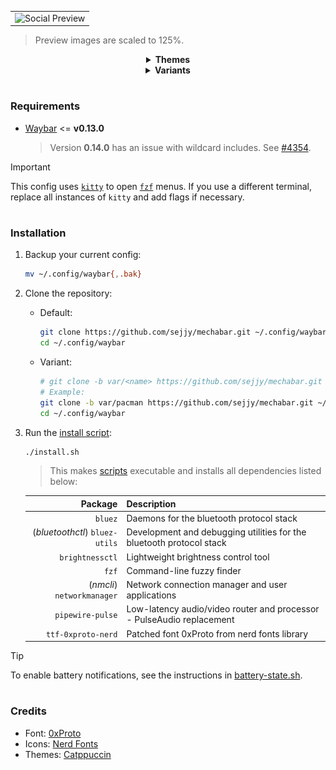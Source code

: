 <table>
   <tr>
      <td>
         <img src="assets/social-preview.png" alt="Social Preview" />
      </td>
   </tr>
</table>
<blockquote>Preview images are scaled to 125%.</blockquote>

<div align="center"><details>
   <summary><strong>Themes</strong></summary>

   <div align="left"><p>Catppuccin <strong>Mocha</strong> (<i>Default</i>)</p>
   <table>
      <tr>
         <td>
            <img src="assets/catppuccin-mocha.png" alt="Catppuccin Mocha" />
         </td>
      </tr>
   </table>

   <p>Catppuccin <strong>Macchiato</strong></p>
   <table>
      <tr>
         <td>
            <img src="assets/catppuccin-macchiato.png" alt="Catppuccin Macchiato" />
         </td>
      </tr>
   </table>

   <p>Catppuccin <strong>Frappe</strong></p>
   <table>
      <tr>
         <td>
            <img src="assets/catppuccin-frappe.png" alt="Catppuccin Frappe" />
         </td>
      </tr>
   </table>

   <p>Catppuccin <strong>Latte</strong></p>
   <table>
      <tr>
         <td>
            <img src="assets/catppuccin-latte.png" alt="Catppuccin Latte" />
         </td>
      </tr>
   </table></div>
</details>

<details>
   <summary><strong>Variants</strong></summary>

   <div align="left"><p><strong>pacman</strong> (<i>Pac-Man</i>)</p>
   <table>
      <tr>
         <td>
            <img src="assets/var-pacman.png" alt="Pac-Man Variant" />
         </td>
      </tr>
   </table>
   <blockquote>Variants also come in 4 themes.</blockquote>

   <p>More variants soon!</p></div>
</details></div>

#

### Requirements

- [Waybar](https://github.com/Alexays/Waybar) <= **v0.13.0**

  > Version **0.14.0** has an issue with wildcard includes. See [#4354](https://github.com/Alexays/Waybar/issues/4354).

> [!IMPORTANT]
> This config uses [`kitty`](https://github.com/kovidgoyal/kitty) to open [`fzf`](https://github.com/junegunn/fzf) menus.
> If you use a different terminal, replace all instances of `kitty` and add flags if necessary.

#

### Installation

1. Backup your current config:

   ```bash
   mv ~/.config/waybar{,.bak}
   ```

2. Clone the repository:

   - Default:

     ```bash
     git clone https://github.com/sejjy/mechabar.git ~/.config/waybar
     cd ~/.config/waybar
     ```

   - Variant:

     ```bash
     # git clone -b var/<name> https://github.com/sejjy/mechabar.git ~/.config/waybar
     # Example:
     git clone -b var/pacman https://github.com/sejjy/mechabar.git ~/.config/waybar
     cd ~/.config/waybar
     ```

3. Run the [install script](/install.sh):

   ```bash
   ./install.sh
   ```

   > This makes [scripts](/scripts/) executable and installs all dependencies listed below:

   |                        Package | Description                                                                    |
   | -----------------------------: | ------------------------------------------------------------------------------ |
   |                        `bluez` | Daemons for the bluetooth protocol stack<tr></tr>                              |
   | (_bluetoothctl_) `bluez-utils` | Development and debugging utilities for the bluetooth protocol stack<tr></tr>  |
   |                `brightnessctl` | Lightweight brightness control tool<tr></tr>                                   |
   |                          `fzf` | Command-line fuzzy finder<tr></tr>                                             |
   |     (_nmcli_) `networkmanager` | Network connection manager and user applications<tr></tr>                      |
   |               `pipewire-pulse` | Low-latency audio/video router and processor - PulseAudio replacement<tr></tr> |
   |             `ttf-0xproto-nerd` | Patched font 0xProto from nerd fonts library                                   |

> [!TIP]
> To enable battery notifications, see the instructions in [battery-state.sh](/scripts/battery-state.sh#L5-L12).

#

### Credits

- Font: [0xProto](https://github.com/0xType/0xProto)
- Icons: [Nerd Fonts](https://github.com/ryanoasis/nerd-fonts)
- Themes: [Catppuccin](https://github.com/catppuccin/waybar)
